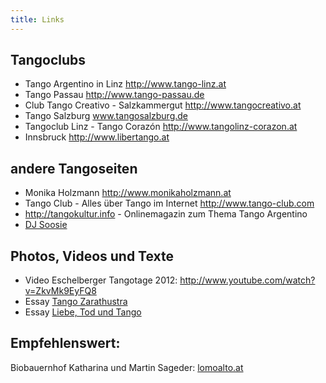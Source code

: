 ```yaml
---
title: Links
---
```


## Tangoclubs

* Tango Argentino in Linz http://www.tango-linz.at
* Tango Passau http://www.tango-passau.de
* Club Tango Creativo - Salzkammergut http://www.tangocreativo.at
* Tango Salzburg www.tangosalzburg.de
* Tangoclub Linz - Tango Corazón http://www.tangolinz-corazon.at
* Innsbruck http://www.libertango.at

## andere Tangoseiten

* Monika Holzmann http://www.monikaholzmann.at
* Tango Club - Alles über Tango im Internet http://www.tango-club.com
* http://tangokultur.info - Onlinemagazin zum Thema Tango Argentino
* [DJ Soosie](http://www.soozies.at/DJ-ing.html)

## Photos, Videos und Texte

* Video Eschelberger Tangotage 2012: http://www.youtube.com/watch?v=ZkvMk9EyFQ8
* Essay [Tango Zarathustra](http://eschelberg.net/sites/eschelberg.net/files/Tangot_Zarathustra_Bildtext.pdf)
* Essay [Liebe, Tod und Tango](http://eschelberg.net/verlag-eschelberg/liebe-tod-und-tango#attachments)

## Empfehlenswert:
Biobauernhof Katharina und Martin Sageder: [lomoalto.at](https://www.lomoalto.at/)
